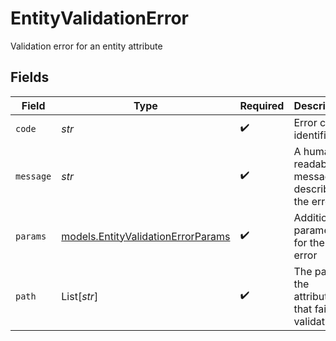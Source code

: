 # EntityValidationError

Validation error for an entity attribute


## Fields

| Field                                                                          | Type                                                                           | Required                                                                       | Description                                                                    | Example                                                                        |
| ------------------------------------------------------------------------------ | ------------------------------------------------------------------------------ | ------------------------------------------------------------------------------ | ------------------------------------------------------------------------------ | ------------------------------------------------------------------------------ |
| `code`                                                                         | *str*                                                                          | :heavy_check_mark:                                                             | Error code identifier                                                          | custom                                                                         |
| `message`                                                                      | *str*                                                                          | :heavy_check_mark:                                                             | A human-readable message describing the error                                  | Invalid input                                                                  |
| `params`                                                                       | [models.EntityValidationErrorParams](../models/entityvalidationerrorparams.md) | :heavy_check_mark:                                                             | Additional parameters for the error                                            |                                                                                |
| `path`                                                                         | List[*str*]                                                                    | :heavy_check_mark:                                                             | The path to the attribute that failed validation                               | [<br/>"first_name"<br/>]                                                       |